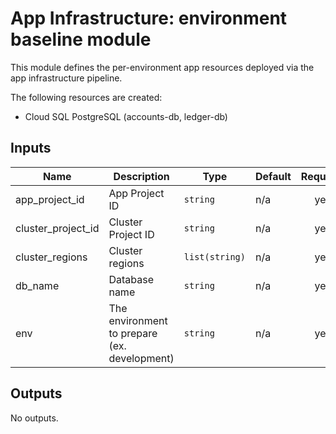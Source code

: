 # App Infrastructure: environment baseline module

This module defines the per-environment app resources deployed via the app infrastructure pipeline.

The following resources are created:
- Cloud SQL PostgreSQL (accounts-db, ledger-db)

<!-- BEGINNING OF PRE-COMMIT-TERRAFORM DOCS HOOK -->
## Inputs

| Name | Description | Type | Default | Required |
|------|-------------|------|---------|:--------:|
| app\_project\_id | App Project ID | `string` | n/a | yes |
| cluster\_project\_id | Cluster Project ID | `string` | n/a | yes |
| cluster\_regions | Cluster regions | `list(string)` | n/a | yes |
| db\_name | Database name | `string` | n/a | yes |
| env | The environment to prepare (ex. development) | `string` | n/a | yes |

## Outputs

No outputs.

<!-- END OF PRE-COMMIT-TERRAFORM DOCS HOOK -->
